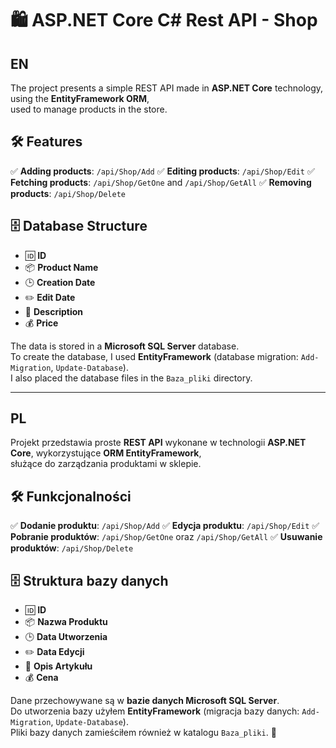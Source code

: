 # 🛍️ ASP.NET Core C# Rest API - Shop

## EN 

The project presents a simple REST API made in **ASP.NET Core** technology, using the **EntityFramework ORM**,<br />
used to manage products in the store. <br />

## 🛠️ Features

✅ **Adding products**: `/api/Shop/Add`
✅ **Editing products**: `/api/Shop/Edit`
✅ **Fetching products**: `/api/Shop/GetOne` and `/api/Shop/GetAll`
✅ **Removing products**: `/api/Shop/Delete`

## 🗄️ Database Structure

- 🆔 **ID**
- 📦 **Product Name**
- 🕒 **Creation Date**
- ✏️ **Edit Date**
- 📝 **Description**
- 💰 **Price**

The data is stored in a **Microsoft SQL Server** database.<br />
To create the database, I used **EntityFramework** (database migration: `Add-Migration`, `Update-Database`).<br />
I also placed the database files in the `Baza_pliki` directory.

---

## PL

Projekt przedstawia proste **REST API** wykonane w technologii **ASP.NET Core**, wykorzystujące **ORM EntityFramework**,<br />
służące do zarządzania produktami w sklepie.<br />

## 🛠️ Funkcjonalności

✅ **Dodanie produktu**: `/api/Shop/Add`
✅ **Edycja produktu**: `/api/Shop/Edit`
✅ **Pobranie produktów**: `/api/Shop/GetOne` oraz `/api/Shop/GetAll`
✅ **Usuwanie produktów**: `/api/Shop/Delete`

## 🗄️ Struktura bazy danych

- 🆔 **ID**
- 📦 **Nazwa Produktu**
- 🕒 **Data Utworzenia**
- ✏️ **Data Edycji**
- 📝 **Opis Artykułu**
- 💰 **Cena**

Dane przechowywane są w **bazie danych Microsoft SQL Server**.<br />
Do utworzenia bazy użyłem **EntityFramework** (migracja bazy danych: `Add-Migration`, `Update-Database`).<br />
Pliki bazy danych zamieściłem również w katalogu `Baza_pliki`. 🚀

